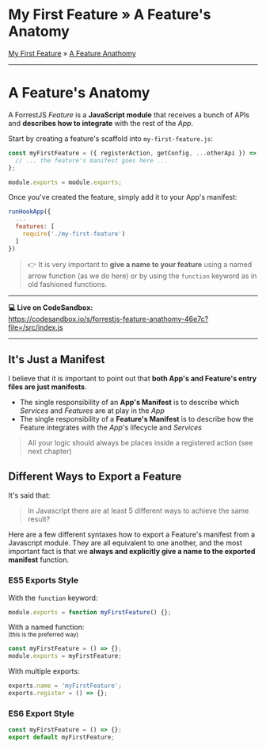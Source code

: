 <h1 class="tutorial-step"><span>My First Feature &raquo;</span> A Feature's Anatomy</h1>

[My First Feature](../README.md) &raquo; [A Feature Anathomy](./README.md)

---

# A Feature's Anatomy

A ForrestJS _Feature_ is a **JavaScript module** that receives a bunch of APIs and **describes how to integrate** with the rest of the _App_.

Start by creating a feature's scaffold into `my-first-feature.js`:

```js
const myFirstFeature = ({ registerAction, getConfig, ...otherApi }) => {
  // ... the feature's manifest goes here ...
};

module.exports = module.exports;
```

Once you've created the feature, simply add it to your App's manifest:

```js
runHookApp({
  ...
  features: [
    require('./my-first-feature')
  ]
})
```

> 👉 It is very important to **give a name to your feature** using a named arrow function (as we do here) or by using the `function` keyword as in old fashioned functions.

---

**💻 Live on CodeSandbox:**  
https://codesandbox.io/s/forrestjs-feature-anathomy-46e7c?file=/src/index.js

---

## It's Just a Manifest

I believe that it is important to point out that **both App's and Feature's entry files are just manifests**.

- The single responsibility of an **App's Manifest** is to describe which _Services_ and _Features_ are at play in the _App_
- The single responsibility of a **Feature's Manifest** is to describe how the Feature integrates with the _App_'s lifecycle and _Services_

> All your logic should always be places inside a registered action (see next chapter)

## Different Ways to Export a Feature

It's said that:

> In Javascript there are at least 5 different ways to achieve the same result?

Here are a few different syntaxes how to export a Feature's manifest from a Javascript module. They are all equivalent to one another, and the most important fact is that we **always and explicitly give a name to the exported manifest** function.

### ES5 Exports Style

With the `function` keyword:

```js
module.exports = function myFirstFeature() {};
```

With a named function:  
<small>(this is the preferred way)</small>

```js
const myFirstFeature = () => {};
module.exports = myFirstFeature;
```

With multiple exports:

```js
exports.name = 'myFirstFeature';
exports.register = () => {};
```

### ES6 Export Style

```js
const myFirstFeature = () => {};
export default myFirstFeature;
```
